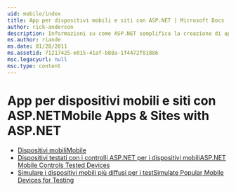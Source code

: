 ```yaml
---
uid: mobile/index
title: App per dispositivi mobili e siti con ASP.NET | Microsoft Docs
author: rick-anderson
description: Informazioni su come ASP.NET semplifica la creazione di applicazioni Web per dispositivi mobili
ms.author: riande
ms.date: 01/28/2011
ms.assetid: 71217425-e015-41af-b88a-1f4472f81886
msc.legacyurl: null
msc.type: content
---
```

<a name="mobile-apps--sites-with-aspnet"></a><span data-ttu-id="d6744-103">App per dispositivi mobili e siti con ASP.NET</span><span class="sxs-lookup"><span data-stu-id="d6744-103">Mobile Apps & Sites with ASP.NET</span></span>
====================
- [<span data-ttu-id="d6744-104">Dispositivi mobili</span><span class="sxs-lookup"><span data-stu-id="d6744-104">Mobile</span></span>](overview.md)
- [<span data-ttu-id="d6744-105">Dispositivi testati con i controlli ASP.NET per i dispositivi mobili</span><span class="sxs-lookup"><span data-stu-id="d6744-105">ASP.NET Mobile Controls Tested Devices</span></span>](tested-devices.md)
- [<span data-ttu-id="d6744-106">Simulare i dispositivi mobili più diffusi per i test</span><span class="sxs-lookup"><span data-stu-id="d6744-106">Simulate Popular Mobile Devices for Testing</span></span>](device-simulators.md)
